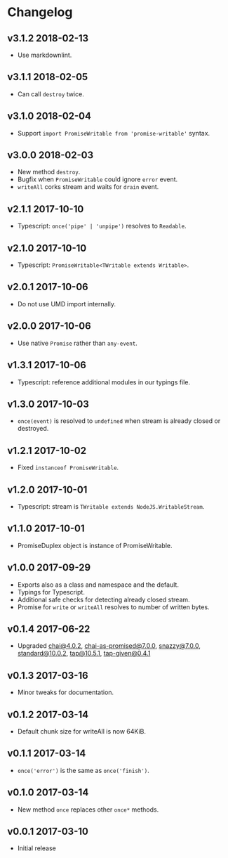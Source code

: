 # Changelog

## v3.1.2 2018-02-13

* Use markdownlint.

## v3.1.1 2018-02-05

* Can call `destroy` twice.

## v3.1.0 2018-02-04

* Support `import PromiseWritable from 'promise-writable'` syntax.

## v3.0.0 2018-02-03

* New method `destroy`.
* Bugfix when `PromiseWritable` could ignore `error` event.
* `writeAll` corks stream and waits for `drain` event.

## v2.1.1 2017-10-10

* Typescript: `once('pipe' | 'unpipe')` resolves to `Readable`.

## v2.1.0 2017-10-10

* Typescript: `PromiseWritable<TWritable extends Writable>`.

## v2.0.1 2017-10-06

* Do not use UMD import internally.

## v2.0.0 2017-10-06

* Use native `Promise` rather than `any-event`.

## v1.3.1 2017-10-06

* Typescript: reference additional modules in our typings file.

## v1.3.0 2017-10-03

* `once(event)` is resolved to `undefined` when stream is already closed or
  destroyed.

## v1.2.1 2017-10-02

* Fixed `instanceof PromiseWritable`.

## v1.2.0 2017-10-01

* Typescript: stream is `TWritable extends NodeJS.WritableStream`.

## v1.1.0 2017-10-01

* PromiseDuplex object is instance of PromiseWritable.

## v1.0.0 2017-09-29

* Exports also as a class and namespace and the default.
* Typings for Typescript.
* Additional safe checks for detecting already closed stream.
* Promise for `write` or `writeAll` resolves to number of written bytes.

## v0.1.4 2017-06-22

* Upgraded chai@4.0.2, chai-as-promised@7.0.0, snazzy@7.0.0,
  standard@10.0.2, tap@10.5.1, tap-given@0.4.1

## v0.1.3 2017-03-16

* Minor tweaks for documentation.

## v0.1.2 2017-03-14

* Default chunk size for writeAll is now 64KiB.

## v0.1.1 2017-03-14

* `once('error')` is the same as `once('finish')`.

## v0.1.0 2017-03-14

* New method `once` replaces other `once*` methods.

## v0.0.1 2017-03-10

* Initial release
